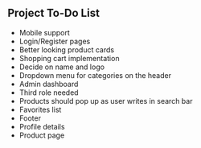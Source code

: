 ## Project To-Do List

* Mobile support
* Login/Register pages
* Better looking product cards
* Shopping cart implementation
* Decide on name and logo
* Dropdown menu for categories on the header
* Admin dashboard
* Third role needed
* Products should pop up as user writes in search bar
* Favorites list
* Footer
* Profile details
* Product page